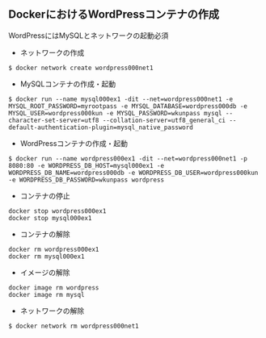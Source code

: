 ## DockerにおけるWordPressコンテナの作成

WordPressにはMySQLとネットワークの起動必須

- ネットワークの作成
```console
$ docker network create wordpress000net1
```

- MySQLコンテナの作成・起動
```console
$ docker run --name mysql000ex1 -dit --net=wordpress000net1 -e MYSQL_ROOT_PASSWORD=myrootpass -e MYSQL_DATABASE=wordpress000db -e MYSQL_USER=wordpress000kun -e MYSQL_PASSWORD=wkunpass mysql --character-set-server=utf8 --collation-server=utf8_general_ci --default-authentication-plugin=mysql_native_password 
```

- WordPressコンテナの作成・起動
```console
$ docker run --name wordpress000ex1 -dit --net=wordpress000net1 -p 8080:80 -e WORDPRESS_DB_HOST=mysql000ex1 -e WORDPRESS_DB_NAME=wordpress000db -e WORDPRESS_DB_USER=wordpress000kun -e WORDPRESS_DB_PASSWORD=wkunpass wordpress
```

- コンテナの停止
```console
docker stop wordpress000ex1
docker stop mysql000ex1
```

- コンテナの解除
```console
docker rm wordpress000ex1
docker rm mysql000ex1
```
- イメージの解除
```console
docker image rm wordpress
docker image rm mysql
```
- ネットワークの解除
```console
$ docker network rm wordpress000net1
```